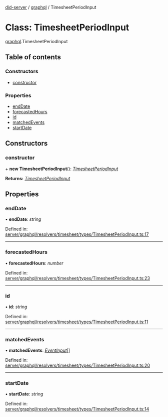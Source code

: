 [did-server](../README.md) / [graphql](../modules/graphql.md) / TimesheetPeriodInput

# Class: TimesheetPeriodInput

[graphql](../modules/graphql.md).TimesheetPeriodInput

## Table of contents

### Constructors

- [constructor](graphql.timesheetperiodinput.md#constructor)

### Properties

- [endDate](graphql.timesheetperiodinput.md#enddate)
- [forecastedHours](graphql.timesheetperiodinput.md#forecastedhours)
- [id](graphql.timesheetperiodinput.md#id)
- [matchedEvents](graphql.timesheetperiodinput.md#matchedevents)
- [startDate](graphql.timesheetperiodinput.md#startdate)

## Constructors

### constructor

\+ **new TimesheetPeriodInput**(): [*TimesheetPeriodInput*](graphql.timesheetperiodinput.md)

**Returns:** [*TimesheetPeriodInput*](graphql.timesheetperiodinput.md)

## Properties

### endDate

• **endDate**: *string*

Defined in: [server/graphql/resolvers/timesheet/types/TimesheetPeriodInput.ts:17](https://github.com/Puzzlepart/did/blob/4fe732f3/server/graphql/resolvers/timesheet/types/TimesheetPeriodInput.ts#L17)

___

### forecastedHours

• **forecastedHours**: *number*

Defined in: [server/graphql/resolvers/timesheet/types/TimesheetPeriodInput.ts:23](https://github.com/Puzzlepart/did/blob/4fe732f3/server/graphql/resolvers/timesheet/types/TimesheetPeriodInput.ts#L23)

___

### id

• **id**: *string*

Defined in: [server/graphql/resolvers/timesheet/types/TimesheetPeriodInput.ts:11](https://github.com/Puzzlepart/did/blob/4fe732f3/server/graphql/resolvers/timesheet/types/TimesheetPeriodInput.ts#L11)

___

### matchedEvents

• **matchedEvents**: [*EventInput*](graphql.eventinput.md)[]

Defined in: [server/graphql/resolvers/timesheet/types/TimesheetPeriodInput.ts:20](https://github.com/Puzzlepart/did/blob/4fe732f3/server/graphql/resolvers/timesheet/types/TimesheetPeriodInput.ts#L20)

___

### startDate

• **startDate**: *string*

Defined in: [server/graphql/resolvers/timesheet/types/TimesheetPeriodInput.ts:14](https://github.com/Puzzlepart/did/blob/4fe732f3/server/graphql/resolvers/timesheet/types/TimesheetPeriodInput.ts#L14)
